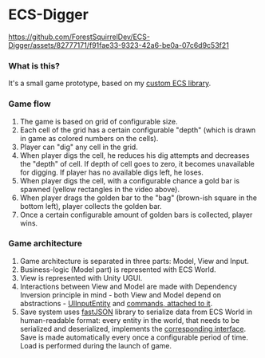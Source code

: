 # ECS-Digger

https://github.com/ForestSquirrelDev/ECS-Digger/assets/82777171/f91fae33-9323-42a6-be0a-07c6d9c53f21

### What is this?
It's a small game prototype, based on my [custom ECS library](https://github.com/ForestSquirrelDev/PoorMansECS).
### Game flow
1. The game is based on grid of configurable size. 
2. Each cell of the grid has a certain configurable "depth" (which is drawn in game as colored numbers on the cells).
3. Player can "dig" any cell in the grid.
4. When player digs the cell, he reduces his dig attempts and decreases the "depth" of cell. If depth of cell goes to zero, it becomes unavailable for digging. If player has no available digs left, he loses.
5. When player digs the cell, with a configurable chance a gold bar is spawned (yellow rectangles in the video above).
6. When player drags the golden bar to the "bag" (brown-ish square in the bottom left), player collects the golden bar.
7. Once a certain configurable amount of golden bars is collected, player wins.
### Game architecture
1. Game architecture is separated in three parts: Model, View and Input.
2. Business-logic (Model part) is represented with ECS World.
3. View is represented with Unity UGUI.
4. Interactions between View and Model are made with Dependency Inversion principle in mind - both View and Model depend on abstractions - [UIInputEntity](https://github.com/ForestSquirrelDev/ECS-Digger/blob/master/Assets/Core/Model/Entities/SingletonEntities/UIInputEntity.cs) and [commands, attached to it](https://github.com/ForestSquirrelDev/ECS-Digger/tree/master/Assets/Core/Input).
5. Save system uses [fastJSON](https://github.com/mgholam/fastJSON) library to serialize data from ECS World in human-readable format: every entity in the world, that needs to be serialized and deserialized, implements the [corresponding interface](https://github.com/ForestSquirrelDev/ECS-Digger/blob/master/Assets/Core/Model/ISerializable.cs). Save is made automatically every once a configurable period of time. Load is performed during the launch of game.
